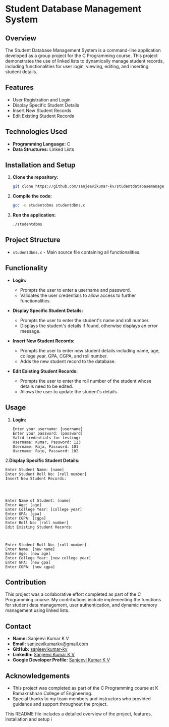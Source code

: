 # Student Database Management System

## Overview
The Student Database Management System is a command-line application developed as a group project for the C Programming course. This project demonstrates the use of linked lists to dynamically manage student records, including functionalities for user login, viewing, editing, and inserting student details.

## Features
- User Registration and Login
- Display Specific Student Details
- Insert New Student Records
- Edit Existing Student Records

## Technologies Used
- **Programming Language:** C
- **Data Structures:** Linked Lists

## Installation and Setup
1. **Clone the repository:**
    ```bash
    git clone https://github.com/sanjeevikumar-kv/studentdatabasemanagementsystem.git
    ```

2. **Compile the code:**
    ```bash
    gcc -o studentdbms studentdbms.c
    ```

3. **Run the application:**
    ```bash
    ./studentdbms
    ```

## Project Structure
- `studentdbms.c` - Main source file containing all functionalities.

## Functionality
- **Login:**
    - Prompts the user to enter a username and password.
    - Validates the user credentials to allow access to further functionalities.
  
- **Display Specific Student Details:**
    - Prompts the user to enter the student's name and roll number.
    - Displays the student's details if found, otherwise displays an error message.
  
- **Insert New Student Records:**
    - Prompts the user to enter new student details including name, age, college year, GPA, CGPA, and roll number.
    - Adds the new student record to the database.

- **Edit Existing Student Records:**
    - Prompts the user to enter the roll number of the student whose details need to be edited.
    - Allows the user to update the student's details.

## Usage
1. **Login:**
   ```text
   Enter your username: [username]
   Enter your password: [password]
   Valid credentials for testing:
   Username: Kumar, Password: 123
   Username: Raja, Password: 101
   Username: Raju, Password: 102
   
2.**Display Specific Student Details:**

    
      
    Enter Student Name: [name]
    Enter Student Roll No: [roll number]
    Insert New Student Records:
    


    
    Enter Name of Student: [name]
    Enter Age: [age]
    Enter College Year: [college year]
    Enter GPA: [gpa]
    Enter CGPA: [cgpa]
    Enter Roll No: [roll number]
    Edit Existing Student Records:
    
    

    Enter Student Roll No: [roll number]
    Enter Name: [new name]
    Enter Age: [new age]
    Enter College Year: [new college year]
    Enter GPA: [new gpa]
    Enter CGPA: [new cgpa]
     


## Contribution
This project was a collaborative effort completed as part of the C Programming course. My contributions include implementing the functions for student data management, user authentication, and dynamic memory management using linked lists.



## Contact
- **Name:** Sanjeevi Kumar K V
- **Email:** sanjeevikumarkv@gmail.com
- **GitHub:** [sanjeevikumar-kv](https://github.com/sanjeevikumar-kv)
- **LinkedIn:** [Sanjeevi Kumar K V](https://linkedin.com/in/sanjeevi-kumar-k-v-a63a35221)
- **Google Developer Profile:** [Sanjeevi Kumar K V](https://g.dev/sanjeevikumarkv)
## Acknowledgements
- This project was completed as part of the C Programming course at K Ramakrishnan College of Engineering.
- Special thanks to my team members and instructors who provided guidance and support throughout the project.


This README file includes a detailed overview of the project, features, installation and setup i
